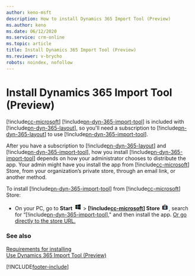 ```yaml
---
author: keno-msft
description: How to install Dynamics 365 Import Tool (Preview)
ms.author: keno
ms.date: 06/12/2020
ms.service: crm-online
ms.topic: article
title: Install Dynamics 365 Import Tool (Preview)
ms.reviewer: v-brycho
robots: noindex, nofollow
---
```


# Install Dynamics 365 Import Tool (Preview)

[!include[cc-microsoft](../includes/cc-microsoft.md)] [!include[pn-dyn-365-import-tool](../includes/pn-dyn-365-import-tool.md)] is included with [!include[pn-dyn-365-layout](../includes/pn-dyn-365-layout.md)], so you'll need a subscription to [!include[pn-dyn-365-layout](../includes/pn-dyn-365-layout.md)] to use [!include[pn-dyn-365-import-tool](../includes/pn-dyn-365-import-tool.md)].

After you have a subscription to [!include[pn-dyn-365-layout](../includes/pn-dyn-365-layout.md)] and [!include[pn-dyn-365-import-tool](../includes/pn-dyn-365-import-tool.md)], how you install [!include[pn-dyn-365-import-tool](../includes/pn-dyn-365-import-tool.md)] depends on how your administrator chooses 
to distribute the app. Your admin might have you install the app from [!include[cc-microsoft](../includes/cc-microsoft.md)] Store, from your organization’s private store, 
through an email link, or another method.

To install [!include[pn-dyn-365-import-tool](../includes/pn-dyn-365-import-tool.md)] from [!include[cc-microsoft](../includes/cc-microsoft.md)] Store:

- On your PC, go to **Start** ![Start button](media/windows-button.png "Start button") > **[!include[cc-microsoft](../includes/cc-microsoft.md)] Store** 
![Store button](media/store-button.png "Store button"), search for “[!include[pn-dyn-365-import-tool](../includes/pn-dyn-365-import-tool.md)]," and then install the app. 
[Or go directly to the store URL.](https://www.microsoft.com/p/microsoft-dynamics-365-import-tool-preview/9nbf1cgb7khx?rtc=1&activetab=pivot:overviewtab)

### See also

[Requirements for installing](requirements.md)<br>
[Use Dynamics 365 Import Tool (Preview)](import-tool.md)


[!INCLUDE[footer-include](../includes/footer-banner.md)]